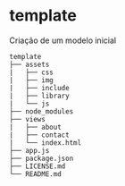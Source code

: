 # template
Criação de um modelo inicial

```
template
├── assets
|   ├── css
|   ├── img
|   ├── include
|   ├── library
|   └── js
├── node_modules
├── views
|   ├── about
|   ├── contact
|   └── index.html
├── app.js
├── package.json
├── LICENSE.md
└── README.md
```

